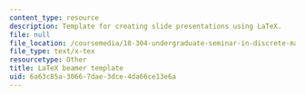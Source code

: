 ```yaml
---
content_type: resource
description: Template for creating slide presentations using LaTeX.
file: null
file_location: /coursemedia/18-304-undergraduate-seminar-in-discrete-mathematics-spring-2015/6a63c85a30667dae3dce4da66ce13e6a_beamer_template.tex
file_type: text/x-tex
resourcetype: Other
title: LaTeX beamer template
uid: 6a63c85a-3066-7dae-3dce-4da66ce13e6a
---
```

